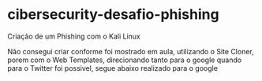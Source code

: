 # cibersecurity-desafio-phishing
Criação de um Phishing com o Kali Linux


Não consegui criar conforme foi mostrado em aula, utilizando o Site Cloner, porem com o Web Templates, direcionando tanto para o google quando para o Twitter foi possivel, segue abaixo realizado para o google
